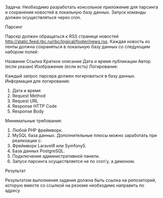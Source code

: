 Задача:
Необходимо разработать консольное приложение для парсинга и сохранения новостей в
локальную базу данных. Запуск команды должен осуществляться через cron.

Парсинг

Парсер должен обращаться к RSS странице новостей
http://static.feed.rbc.ru/rbc/logical/footer/news.rss. Каждая новость из ленты должна сохраняться в
локальную базу данных со следующим набором полей:

Название
Ссылка
Краткое описание
Дата и время публикации
Автор (если указан)
Изображение (если есть)
Логирование:

Каждый запрос парсера должен логироваться в базу данных. Информация для логирования:

1. Дата и время
2. Request Method
3. Request URL
4. Response HTTP Code
5. Response Body


Минимальные требования:
1. Любой PHP фреймворк.
2. MySQL база данных.
Дополнительные плюсы можно заработать при реализации с:
1. Фреймворк Laravel8 или Symfony5.
2. База данных PostgreSQL.
3. Подключение административной панели.
4. Запуск парсинга осуществляется не по cron’у, а демоном.


Результат

Результатом выполнения задания должна быть ссылка на репозиторий, которую вместе со
ссылкой на резюме необходимо направить по адресу
